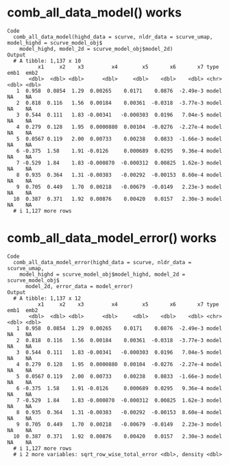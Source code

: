 # comb_all_data_model() works

    Code
      comb_all_data_model(highd_data = scurve, nldr_data = scurve_umap, model_highd = scurve_model_obj$
        model_highd, model_2d = scurve_model_obj$model_2d)
    Output
      # A tibble: 1,137 x 10
              x1     x2    x3         x4        x5       x6       x7 type   emb1  emb2
           <dbl>  <dbl> <dbl>      <dbl>     <dbl>    <dbl>    <dbl> <chr> <dbl> <dbl>
       1  0.958  0.0854  1.29  0.00265    0.0171    0.0876  -2.49e-3 model    NA    NA
       2  0.818  0.116   1.56  0.00184    0.00361  -0.0318  -3.77e-3 model    NA    NA
       3  0.544  0.111   1.83 -0.00341   -0.000303  0.0196   7.04e-5 model    NA    NA
       4  0.279  0.128   1.95  0.0000880  0.00104  -0.0276  -2.27e-4 model    NA    NA
       5  0.0567 0.119   2.00  0.00733    0.00238   0.0833  -1.66e-3 model    NA    NA
       6 -0.375  1.58    1.91 -0.0126     0.000689  0.0295   9.36e-4 model    NA    NA
       7 -0.529  1.84    1.83 -0.000870  -0.000312  0.00825  1.62e-3 model    NA    NA
       8  0.935  0.364   1.31 -0.00383   -0.00292  -0.00153  8.60e-4 model    NA    NA
       9  0.705  0.449   1.70  0.00218   -0.00679  -0.0149   2.23e-3 model    NA    NA
      10  0.387  0.371   1.92  0.00876    0.00420   0.0157   2.30e-3 model    NA    NA
      # i 1,127 more rows

# comb_all_data_model_error() works

    Code
      comb_all_data_model_error(highd_data = scurve, nldr_data = scurve_umap,
        model_highd = scurve_model_obj$model_highd, model_2d = scurve_model_obj$
          model_2d, error_data = model_error)
    Output
      # A tibble: 1,137 x 12
              x1     x2    x3         x4        x5       x6       x7 type   emb1  emb2
           <dbl>  <dbl> <dbl>      <dbl>     <dbl>    <dbl>    <dbl> <chr> <dbl> <dbl>
       1  0.958  0.0854  1.29  0.00265    0.0171    0.0876  -2.49e-3 model    NA    NA
       2  0.818  0.116   1.56  0.00184    0.00361  -0.0318  -3.77e-3 model    NA    NA
       3  0.544  0.111   1.83 -0.00341   -0.000303  0.0196   7.04e-5 model    NA    NA
       4  0.279  0.128   1.95  0.0000880  0.00104  -0.0276  -2.27e-4 model    NA    NA
       5  0.0567 0.119   2.00  0.00733    0.00238   0.0833  -1.66e-3 model    NA    NA
       6 -0.375  1.58    1.91 -0.0126     0.000689  0.0295   9.36e-4 model    NA    NA
       7 -0.529  1.84    1.83 -0.000870  -0.000312  0.00825  1.62e-3 model    NA    NA
       8  0.935  0.364   1.31 -0.00383   -0.00292  -0.00153  8.60e-4 model    NA    NA
       9  0.705  0.449   1.70  0.00218   -0.00679  -0.0149   2.23e-3 model    NA    NA
      10  0.387  0.371   1.92  0.00876    0.00420   0.0157   2.30e-3 model    NA    NA
      # i 1,127 more rows
      # i 2 more variables: sqrt_row_wise_total_error <dbl>, density <dbl>


